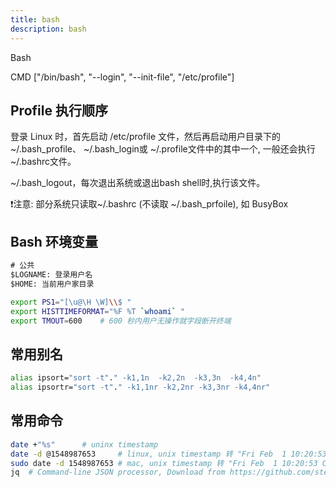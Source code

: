 ```yaml
---
title: bash
description: bash
---
```


Bash

CMD ["/bin/bash", "--login", "--init-file", "/etc/profile"]

## Profile 执行顺序

登录 Linux 时，首先启动 /etc/profile 文件，然后再启动用户目录下的
~/.bash_profile、 ~/.bash_login或 ~/.profile文件中的其中一个, 一般还会执行
~/.bashrc文件。

~/.bash_logout，每次退出系统或退出bash shell时,执行该文件。

❗️注意: 部分系统只读取~/.bashrc (不读取 ~/.bash_prfoile), 如 BusyBox

## Bash 环境变量

```txt
# 公共
$LOGNAME: 登录用户名
$HOME: 当前用户家目录
```

```bash
export PS1="[\u@\H \W]\\$ "
export HISTTIMEFORMAT="%F %T `whoami` "
export TMOUT=600    # 600 秒内用户无操作就字段断开终端
```

## 常用别名

```bash
alias ipsort="sort -t"." -k1,1n  -k2,2n  -k3,3n  -k4,4n"
alias ipsortr="sort -t"." -k1,1nr -k2,2nr -k3,3nr -k4,4nr"
```

## 常用命令

```bash
date +"%s"      # uninx timestamp
date -d @1548987653     # linux, unix timestamp 转 "Fri Feb  1 10:20:53 CST 2019"
sudo date -d 1548987653 # mac, unix timestamp 转 "Fri Feb  1 10:20:53 CST 2019"
jq  # Command-line JSON processor, Download from https://github.com/stedolan/jq
```
